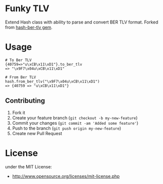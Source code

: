 # Funky TLV

Extend Hash class with ability to parse and convert BER TLV format. Forked from [hash-ber-tlv gem](https://rubygems.org/gems/hash-ber-tlv).

# Usage

```
# To Ber TLV
{40759=>"u\xCB\x11\xD1"}.to_ber_tlv
=> "\x9F7\x04u\xCB\x11\xD1"

# From Ber TLV
hash.from_ber_tlv("\x9F7\x04u\xCB\x11\xD1")
=> {40759 => "u\xCB\x11\xD1"}

```


## Contributing

1. Fork it
2. Create your feature branch (`git checkout -b my-new-feature`)
3. Commit your changes (`git commit -am 'Added some feature'`)
4. Push to the branch (`git push origin my-new-feature`)
5. Create new Pull Request

# License
under the MIT License:

* http://www.opensource.org/licenses/mit-license.php
